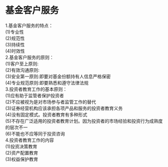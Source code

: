 # 基金客户服务 

1.基金客户服务的特点：    
  (1)专业性  
  (2)规范性  
  (3)持续性  
  (4)时效性  
2.基金客户服务的原则：    
  (1)客户至上原则:    
  (2)有效沟通原则:  
  (3)安全第一原则:即要对基金份额持有人信息严格保密  
  (4)专业规范原则:即要熟悉和遵守法律法规    
3.投资者教育工作的基本原则：  
  (1)应有助于监管者保护投资者    
  (2)不应被视为是对市场参与者监管工作的替代  
  (3)证券经营机构应该承担各项产品和服务的投资者教育义务    
  (4)没有固定模式。投资者教育有多种形式  
  (5)不存在广泛适用的投资者教育计划。因为投资者的市场经验和投资行为成熟度的层次不一  
  (6)不能也不应等同于投资咨询  
4.投资者教育工作的内容    
  (1)投资决策教育  
  (2)资产配置教育  
  (3)权益保护教育  